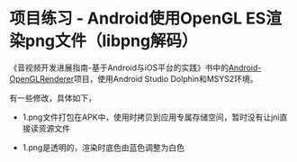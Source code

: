 # 项目练习 - Android使用OpenGL ES渲染png文件（libpng解码）

《音视频开发进展指南-基于Android与iOS平台的实践》书中的[Android-OpenGLRenderer](https://github.com/zhanxiaokai/Android-OpenGLRenderer)项目，使用Android Studio Dolphin和MSYS2环境。

有一些修改，具体如下，

- 1.png文件打包在APK中，使用时拷贝到应用专属存储空间，暂时没有让jni直接读资源文件

- 1.png是透明的，渲染时底色由蓝色调整为白色
